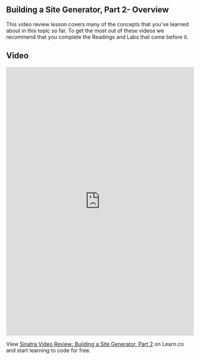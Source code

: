 ## Building a Site Generator, Part 2- Overview 

This video review lesson covers many of the concepts that you've learned about in this topic so far. To get the most out of these videos we recommend that you complete the Readings and Labs that come before it. 

## Video
<iframe width="100%" height="720" src="https://www.youtube.com/embed/4Nute1F5TZ4?rel=0&amp;showinfo=0" frameborder="0" allowfullscreen></iframe>

<p class='util--hide'>View <a href='https://learn.co/lessons/sinatra-video-review-building-a-site-generator-part-2'>Sinatra Video Review: Building a Site Generator, Part 2</a> on Learn.co and start learning to code for free.</p>
